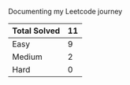 Documenting my Leetcode journey


Total Solved  | 11
------------- | -------------
Easy  | 9
Medium  | 2
Hard  | 0
